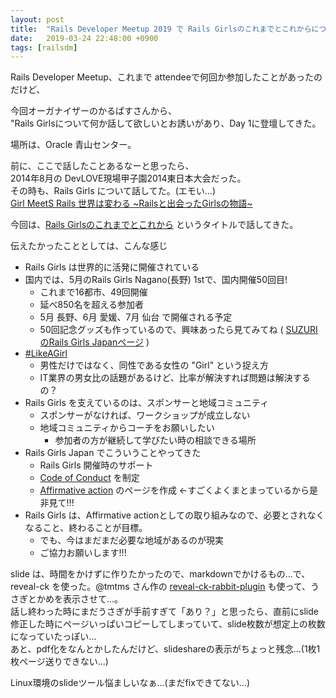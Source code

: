 ```yaml
---
layout: post
title:  "Rails Developer Meetup 2019 で Rails Girlsのこれまでとこれからについて話してきた"
date:   2019-03-24 22:48:00 +0900
tags: [railsdm]
---
```

Rails Developer Meetup、これまで attendeeで何回か参加したことがあったのだけど、

今回オーガナイザーのかるぱすさんから、<br />
"Rails Girlsについて何か話して欲しいとお誘いがあり、Day 1に登壇してきた。


場所は、Oracle 青山センター。<br />

前に、ここで話したことあるなーと思ったら、<br />
2014年8月の DevLOVE現場甲子園2014東日本大会だった。<br />
その時も、Rails Girls について話してた。(エモい...)<br />
<a href="https://www.slideshare.net/MayumiEmori/dev-love-41289891">Girl MeetS Rails 世界は変わる ~Railsと出会ったGirlsの物語~</a><br />

今回は、<a href="https://www.slideshare.net/MayumiEmori/rails-girls-137786740">Rails Girlsのこれまでとこれから</a>&nbsp;というタイトルで話してきた。

伝えたかったこととしては、こんな感じ

- Rails Girls は世界的に活発に開催されている
- 国内では、5月のRails Girls Nagano(長野) 1stで、国内開催50回目!
  - これまで16都市、49回開催
  - 延べ850名を超える参加者
  - 5月 長野、6月 愛媛、7月 仙台 で開催される予定
  - 50回記念グッズも作っているので、興味あったら見てみてね (&nbsp;<a href="https://suzuri.jp/railsgirls-jp/">SUZURIのRails Girls Japanページ</a>&nbsp;)
- <a href="https://www.youtube.com/watch?v=XjJQBjWYDTs">#LikeAGirl</a>
  - 男性だけではなく、同性である女性の "Girl" という捉え方
  - IT業界の男女比の話題があるけど、比率が解決すれば問題は解決するの？
- Rails Girls を支えているのは、スポンサーと地域コミュニティ
  - スポンサーがなければ、ワークショップが成立しない
  - 地域コミュニティからコーチをお願いしたい
    - 参加者の方が継続して学びたい時の相談できる場所
- Rails Girls Japan でこういうことやってきた
  - Rails Girls 開催時のサポート</li>
  - <a href="http://railsgirls.jp/code-of-conduct">Code of Conduct</a>&nbsp;を制定
  - <a href="http://railsgirls.jp/affirmative-action">Affirmative action</a>&nbsp;のページを作成 ←すごくよくまとまっているから是非見て!!!
- Rails Girls は、Affirmative actionとしての取り組みなので、必要とされなくなること、終わることが目標。
  - でも、今はまだまだ必要な地域があるのが現実
  - ご協力お願いします!!!

slide は、時間をかけずに作りたかったので、markdownでかけるもの…で、<br />
reveal-ck を使った。@tmtms さん作の&nbsp;<a href="https://rubygems.org/gems/reveal-ck-rabbit-plugin/versions/0.1">reveal-ck-rabbit-plugin</a>&nbsp;も使って、うさぎとかめを表示させて…。<br />
話し終わった時にまだうさぎが手前すぎて「あり？」と思ったら、直前にslide修正した時にページいっぱいコピーしてしまっていて、slide枚数が想定上の枚数になっていたっぽい…<br />
あと、pdf化をなんとかしたんだけど、slideshareの表示がちょっと残念...(1枚1枚ページ送りできない...)<br />

Linux環境のslideツール悩ましいなぁ…(まだfixできてない...)
